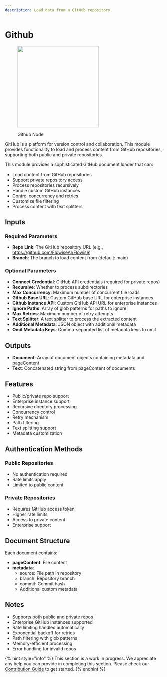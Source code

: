 ```yaml
---
description: Load data from a GitHub repository.
---
```


# Github

<figure><img src="../../../.gitbook/assets/image (79).png" alt="" width="260"><figcaption><p>Github Node</p></figcaption></figure>

GitHub is a platform for version control and collaboration. This module provides functionality to load and process content from GitHub repositories, supporting both public and private repositories.

This module provides a sophisticated GitHub document loader that can:
- Load content from GitHub repositories
- Support private repository access
- Process repositories recursively
- Handle custom GitHub instances
- Control concurrency and retries
- Customize file filtering
- Process content with text splitters

## Inputs

### Required Parameters
- **Repo Link**: The GitHub repository URL (e.g., https://github.com/FlowiseAI/Flowise)
- **Branch**: The branch to load content from (default: main)

### Optional Parameters
- **Connect Credential**: GitHub API credentials (required for private repos)
- **Recursive**: Whether to process subdirectories
- **Max Concurrency**: Maximum number of concurrent file loads
- **Github Base URL**: Custom GitHub base URL for enterprise instances
- **Github Instance API**: Custom GitHub API URL for enterprise instances
- **Ignore Paths**: Array of glob patterns for paths to ignore
- **Max Retries**: Maximum number of retry attempts
- **Text Splitter**: A text splitter to process the extracted content
- **Additional Metadata**: JSON object with additional metadata
- **Omit Metadata Keys**: Comma-separated list of metadata keys to omit

## Outputs

- **Document**: Array of document objects containing metadata and pageContent
- **Text**: Concatenated string from pageContent of documents

## Features
- Public/private repo support
- Enterprise instance support
- Recursive directory processing
- Concurrency control
- Retry mechanism
- Path filtering
- Text splitting support
- Metadata customization

## Authentication Methods

### Public Repositories
- No authentication required
- Rate limits apply
- Limited to public content

### Private Repositories
- Requires GitHub access token
- Higher rate limits
- Access to private content
- Enterprise support

## Document Structure
Each document contains:
- **pageContent**: File content
- **metadata**:
  - source: File path in repository
  - branch: Repository branch
  - commit: Commit hash
  - Additional custom metadata

## Notes
- Supports both public and private repos
- Enterprise GitHub instances supported
- Rate limiting handled automatically
- Exponential backoff for retries
- Path filtering with glob patterns
- Memory-efficient processing
- Error handling for invalid repos

{% hint style="info" %}
This section is a work in progress. We appreciate any help you can provide in completing this section. Please check our [Contribution Guide](../../../contributing/) to get started.
{% endhint %}
